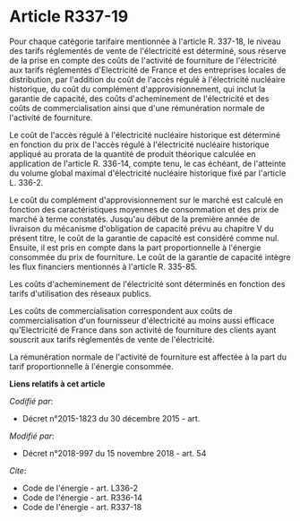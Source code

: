 # Article R337-19

Pour chaque catégorie tarifaire mentionnée à l'article R. 337-18, le niveau des tarifs réglementés de vente de l'électricité
est déterminé, sous réserve de la prise en compte des coûts de l'activité de fourniture de l'électricité aux tarifs
réglementés d'Electricité de France et des entreprises locales de distribution, par l'addition du coût de l'accès régulé à
l'électricité nucléaire historique, du coût du complément d'approvisionnement, qui inclut la garantie de capacité, des coûts
d'acheminement de l'électricité et des coûts de commercialisation ainsi que d'une rémunération normale de l'activité de
fourniture.

Le coût de l'accès régulé à l'électricité nucléaire historique est déterminé en fonction du prix de l'accès régulé à
l'électricité nucléaire historique appliqué au prorata de la quantité de produit théorique calculée en application de
l'article R. 336-14, compte tenu, le cas échéant, de l'atteinte du volume global maximal d'électricité nucléaire historique
fixé par l'article L. 336-2.

Le coût du complément d'approvisionnement sur le marché est calculé en fonction des caractéristiques moyennes de consommation
et des prix de marché à terme constatés. Jusqu'au début de la première année de livraison du mécanisme d'obligation de
capacité prévu au chapitre V du présent titre, le coût de la garantie de capacité est considéré comme nul. Ensuite, il est
pris en compte dans la part proportionnelle à l'énergie consommée du prix de fourniture. Le coût de la garantie de capacité
intègre les flux financiers mentionnés à l'article R. 335-85.

Les coûts d'acheminement de l'électricité sont déterminés en fonction des tarifs d'utilisation des réseaux publics.

Les coûts de commercialisation correspondent aux coûts de commercialisation d'un fournisseur d'électricité au moins aussi
efficace qu'Electricité de France dans son activité de fourniture des clients ayant souscrit aux tarifs réglementés de vente
de l'électricité.

La rémunération normale de l'activité de fourniture est affectée à la part du tarif proportionnelle à l'énergie consommée.

**Liens relatifs à cet article**

_Codifié par_:

  - Décret n°2015-1823 du 30 décembre 2015 - art.

_Modifié par_:

  - Décret n°2018-997 du 15 novembre 2018 - art. 54

_Cite_:

  - Code de l'énergie - art. L336-2
  - Code de l'énergie - art. R336-14
  - Code de l'énergie - art. R337-18
